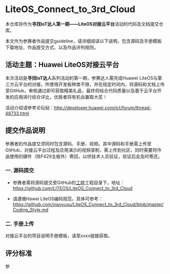 # LiteOS_Connect_to_3rd_Cloud

本仓库将作为**寻找IoT达人第一期——LiteOS对接云平台**活动的代码及文档提交仓库。

本文作为参赛者作品提交guideline，请详细阅读以下说明，包含源码及手册模板下载地址、作品提交方式、以及作品评判规则。

## 活动主题：Huawei LiteOS对接云平台

本次活动是**寻找IoT达人**系列活动的第一期，参赛达人需完成Huawei LiteOS与第三方云平台的对接，所使用开发板种类不限，并在规定时间内，将源码和文档上传至GitHub，审核通过即可获取精美礼品，最终将结合代码质量以及基于云平台开发的应用进行综合评比，优胜者将有机会赢取大奖！

活动介绍请参考论坛帖：http://developer.huawei.com/ict/forum/thread-48733.html

## 提交作品说明

参赛者的作品提交须同时包含源码、手册、视频。其中源码和手册需上传至GitHub，对接云平台过程及应用演示的视频录制，需上传到社区，同时需要将作品使用的硬件（除F429主板外）寄回，以供技术人员验证，验证后会及时寄还。

### 一. 源码提交

- 参赛者需将源码提交至GitHub的[工程](https://github.com/LITEOS/LiteOS_Connect_to_3rd_Cloud "LITEOS/LiteOS_Connect_to_3rd_Cloud")工程目录下，地址：https://github.com/LITEOS/LiteOS_Connect_to_3rd_Cloud

- 请遵循Hawei LiteOS编码规范，具体可参考：https://github.com/xiaoyusu/LiteOS_Connect_to_3rd_Cloud/blob/master/Coding_Style.md


### 二. 手册上传

对接云平台的项目说明手册模板，请至xxxx链接获取。



## 评分标准

参

